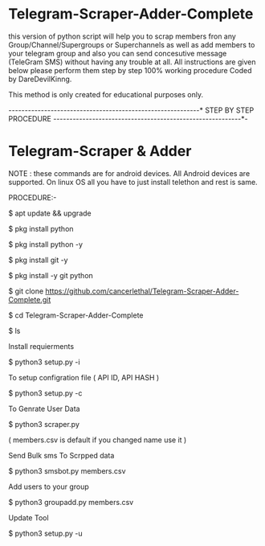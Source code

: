 # Telegram-Scraper-Adder-Complete
this version of python script will help you to scrap members fron any Group/Channel/Supergroups or Superchannels as well as add members to your telegram group and also you can send concesutive message (TeleGram SMS) without having any trouble at all. All instructions are given below please perform them step by step 100% working procedure Coded by DareDevilKinng.

This method is only created for educational purposes only.

-*-*-*-*-*-*-*-*-*-*-*-*-*-*-*-*-*-*-*-*-*-*-*-*-*-*-*-*-*-*-*-*-*-*-*-*-*-*-*-*-*-*-*-*-*-*-*-*-*-*-*-*-*-*-*-*-*-*-*
                                             STEP BY STEP PROCEDURE 
*-*-*-*-*-*-*-*-*-*-*-*-*-*-*-*-*-*-*-*-*-*-*-*-*-*-*-*-*-*-*-*-*-*-*-*-*-*-*-*-*-*-*-*-*-*-*-*-*-*-*-*-*-*-*-*-*-*-*-


# Telegram-Scraper & Adder


NOTE : these commands are for android devices. All Android devices are supported. On linux OS all you have to just install telethon and rest is same.



PROCEDURE:-


$ apt update && upgrade


$ pkg install python


$ pkg install python -y


$ pkg install git -y


$ pkg install -y git python
 

$ git clone https://github.com/cancerlethal/Telegram-Scraper-Adder-Complete.git


$ cd Telegram-Scraper-Adder-Complete

$ ls



Install requierments

$ python3 setup.py -i



To setup configration file ( API ID, API HASH )

$ python3 setup.py -c



To Genrate User Data

$ python3 scraper.py

( members.csv is default if you changed name use it )



Send Bulk sms To Scrpped data

$ python3 smsbot.py members.csv



Add users to your group

$ python3 groupadd.py members.csv



Update Tool

$ python3 setup.py -u

